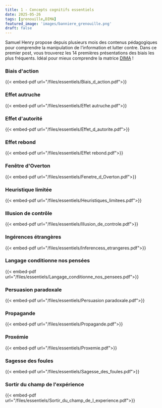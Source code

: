 ```yaml
---
title: 1 - Concepts cognitifs essentiels
date: 2025-05-26
tags: [grenouille,DIMA]
featured_image: 'images/banniere_grenouille.png'
draft: false
---
```


Samuel Henry propose depuis plusieurs mois des contenus pédagogiques pour comprendre la manipulation de l'information et lutter contre.
Dans ce premier post, vous trouverez les 14 premières présentations des biais les plus fréquents.
Idéal pour mieux comprendre la matrice [DIMA](https://m82-project.org/ressources/framework_dima_presentation:) !

### Biais d'action

{{< embed-pdf url="/files/essentiels/Biais_d_action.pdf">}}

### Effet autruche

{{< embed-pdf url="/files/essentiels/Effet autruche.pdf">}}

### Effet d'autorité

{{< embed-pdf url="/files/essentiels/Effet_d_autorite.pdf">}}

### Effet rebond

{{< embed-pdf url="/files/essentiels/Effet rebond.pdf">}}

### Fenêtre d'Overton

{{< embed-pdf url="/files/essentiels/Fenetre_d_Overton.pdf">}}

### Heuristique limitée

{{< embed-pdf url="/files/essentiels/Heuristiques_limitees.pdf">}}

### Illusion de contrôle

{{< embed-pdf url="/files/essentiels/Illusion_de_controle.pdf">}}

### Ingérences étrangères

{{< embed-pdf url="/files/essentiels/Inferencess_etrangeres.pdf">}}

### Langage conditionne nos pensées

{{< embed-pdf url="/files/essentiels/Langage_conditionne_nos_pensees.pdf">}}

### Persuasion paradoxale

{{< embed-pdf url="/files/essentiels/Persuasion paradoxale.pdf">}}

### Propagande

{{< embed-pdf url="/files/essentiels/Propagande.pdf">}}

### Proxémie

{{< embed-pdf url="/files/essentiels/Proxemie.pdf">}}

### Sagesse des foules

{{< embed-pdf url="/files/essentiels/Sagesse_des_foules.pdf">}}

### Sortir du champ de l'expérience

{{< embed-pdf url="/files/essentiels/Sortir_du_champ_de_l_experience.pdf">}}
